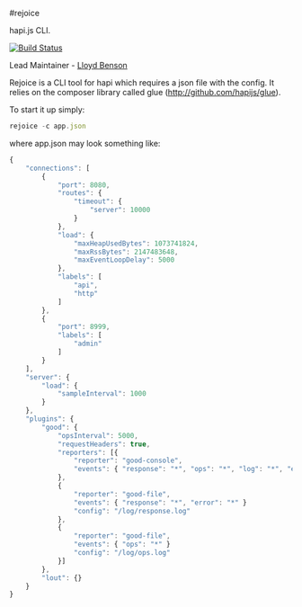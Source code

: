 #rejoice

hapi.js CLI.

[![Build Status](https://secure.travis-ci.org/hapijs/rejoice.png)](http://travis-ci.org/hapijs/rejoice)

Lead Maintainer - [Lloyd Benson](https://github.com/lloydbenson)

Rejoice is a CLI tool for hapi which requires a json file with the config.  It relies on the composer library called glue (http://github.com/hapijs/glue).

To start it up simply:

```javascript
rejoice -c app.json

```

where app.json may look something like:

```javascript
{
    "connections": [
        {
            "port": 8080,
            "routes": {
                "timeout": {
                    "server": 10000
                }
            },
            "load": {
                "maxHeapUsedBytes": 1073741824,
                "maxRssBytes": 2147483648,
                "maxEventLoopDelay": 5000
            },
            "labels": [
                "api",
                "http"
            ]
        },
        {
            "port": 8999,
            "labels": [
                "admin"
            ]
        }
    ],
    "server": {
        "load": {
            "sampleInterval": 1000
        }
    },
    "plugins": {
        "good": {
            "opsInterval": 5000,
            "requestHeaders": true,
            "reporters": [{
                "reporter": "good-console",
                "events": { "response": "*", "ops": "*", "log": "*", "error": "*" }
            },
            {
                "reporter": "good-file",
                "events": { "response": "*", "error": "*" }
                "config": "/log/response.log"
            },
            {
                "reporter": "good-file",
                "events": { "ops": "*" }
                "config": "/log/ops.log"
            }]
        },
        "lout": {}
    }
}

```
